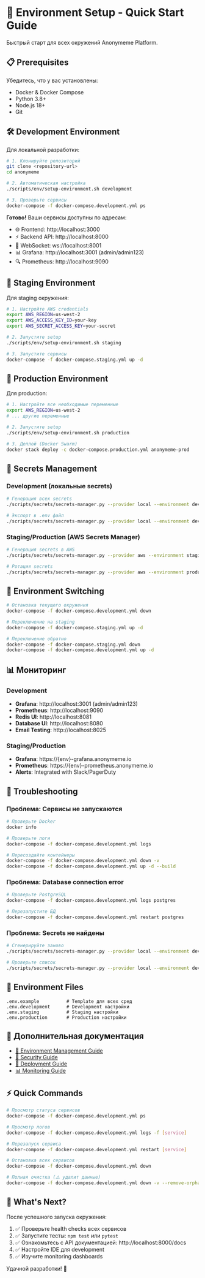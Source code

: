 # 🚀 Environment Setup - Quick Start Guide

Быстрый старт для всех окружений Anonymeme Platform.

## 📋 Prerequisites

Убедитесь, что у вас установлены:
- Docker & Docker Compose
- Python 3.8+
- Node.js 18+
- Git

## 🛠️ Development Environment

Для локальной разработки:

```bash
# 1. Клонируйте репозиторий
git clone <repository-url>
cd anonymeme

# 2. Автоматическая настройка
./scripts/env/setup-environment.sh development

# 3. Проверьте сервисы
docker-compose -f docker-compose.development.yml ps
```

**Готово!** Ваши сервисы доступны по адресам:
- 🌐 Frontend: http://localhost:3000
- ⚡ Backend API: http://localhost:8000
- 🔄 WebSocket: ws://localhost:8001
- 📊 Grafana: http://localhost:3001 (admin/admin123)
- 🔍 Prometheus: http://localhost:9090

## 🧪 Staging Environment

Для staging окружения:

```bash
# 1. Настройте AWS credentials
export AWS_REGION=us-west-2
export AWS_ACCESS_KEY_ID=your-key
export AWS_SECRET_ACCESS_KEY=your-secret

# 2. Запустите setup
./scripts/env/setup-environment.sh staging

# 3. Запустите сервисы
docker-compose -f docker-compose.staging.yml up -d
```

## 🚀 Production Environment

Для production:

```bash
# 1. Настройте все необходимые переменные
export AWS_REGION=us-west-2
# ... другие переменные

# 2. Запустите setup
./scripts/env/setup-environment.sh production

# 3. Деплой (Docker Swarm)
docker stack deploy -c docker-compose.production.yml anonymeme-prod
```

## 🔐 Secrets Management

### Development (локальные secrets)
```bash
# Генерация всех secrets
./scripts/secrets/secrets-manager.py --provider local --environment development generate

# Экспорт в .env файл
./scripts/secrets/secrets-manager.py --provider local --environment development export
```

### Staging/Production (AWS Secrets Manager)
```bash
# Генерация secrets в AWS
./scripts/secrets/secrets-manager.py --provider aws --environment staging generate

# Ротация secrets
./scripts/secrets/secrets-manager.py --provider aws --environment production rotate
```

## 🔄 Environment Switching

```bash
# Остановка текущего окружения
docker-compose -f docker-compose.development.yml down

# Переключение на staging
docker-compose -f docker-compose.staging.yml up -d

# Переключение обратно
docker-compose -f docker-compose.staging.yml down
docker-compose -f docker-compose.development.yml up -d
```

## 📊 Мониторинг

### Development
- **Grafana**: http://localhost:3001 (admin/admin123)
- **Prometheus**: http://localhost:9090  
- **Redis UI**: http://localhost:8081
- **Database UI**: http://localhost:8080
- **Email Testing**: http://localhost:8025

### Staging/Production
- **Grafana**: https://{env}-grafana.anonymeme.io
- **Prometheus**: https://{env}-prometheus.anonymeme.io
- **Alerts**: Integrated with Slack/PagerDuty

## 🐛 Troubleshooting

### Проблема: Сервисы не запускаются
```bash
# Проверьте Docker
docker info

# Проверьте логи
docker-compose -f docker-compose.development.yml logs

# Пересоздайте контейнеры
docker-compose -f docker-compose.development.yml down -v
docker-compose -f docker-compose.development.yml up -d --build
```

### Проблема: Database connection error
```bash
# Проверьте PostgreSQL
docker-compose -f docker-compose.development.yml logs postgres

# Перезапустите БД
docker-compose -f docker-compose.development.yml restart postgres
```

### Проблема: Secrets не найдены
```bash
# Сгенерируйте заново
./scripts/secrets/secrets-manager.py --provider local --environment development generate --force

# Проверьте список
./scripts/secrets/secrets-manager.py --provider local --environment development list
```

## 📝 Environment Files

```
.env.example          # Template для всех сред
.env.development      # Development настройки
.env.staging          # Staging настройки  
.env.production       # Production настройки
```

## 🔗 Дополнительная документация

- [📖 Environment Management Guide](./docs/ENVIRONMENT_MANAGEMENT.md)
- [🔐 Security Guide](./docs/SECURITY.md) 
- [🚀 Deployment Guide](./docs/DEPLOYMENT.md)
- [📊 Monitoring Guide](./docs/MONITORING.md)

## ⚡ Quick Commands

```bash
# Просмотр статуса сервисов
docker-compose -f docker-compose.development.yml ps

# Просмотр логов
docker-compose -f docker-compose.development.yml logs -f [service]

# Перезапуск сервиса
docker-compose -f docker-compose.development.yml restart [service]

# Остановка всех сервисов
docker-compose -f docker-compose.development.yml down

# Полная очистка (⚠️ удалит данные)
docker-compose -f docker-compose.development.yml down -v --remove-orphans
```

## 🎯 What's Next?

После успешного запуска окружения:

1. ✅ Проверьте health checks всех сервисов
2. ✅ Запустите тесты: `npm test` или `pytest`
3. ✅ Ознакомьтесь с API документацией: http://localhost:8000/docs
4. ✅ Настройте IDE для development
5. ✅ Изучите monitoring dashboards

Удачной разработки! 🚀